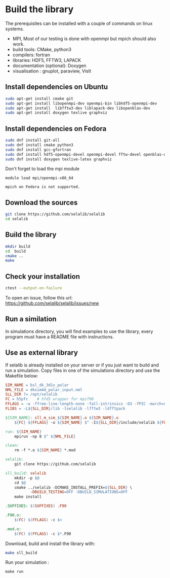 # Build the library

The prerequisites can be installed with a couple of commands on linux systems. 
- MPI, Most of our testing is done with openmpi but mpich should also work.
- build tools: CMake, python3
- compilers: fortran
- libraries: HDF5, FFTW3, LAPACK
- documentation (optional): Doxygen
- visualisation : gnuplot, paraview, VisIt

## Install dependencies on Ubuntu

```bash
sudo apt-get install cmake git
sudo apt-get install libopenmpi-dev openmpi-bin libhdf5-openmpi-dev
sudo apt-get install  libfftw3-dev liblapack-dev libopenblas-dev
sudo apt-get install doxygen texlive graphviz
```

## Install dependencies on Fedora

```bash
sudo dnf install git-all
sudo dnf install cmake python3
sudo dnf install gcc-gfortran
sudo dnf install hdf5-openmpi-devel openmpi-devel fftw-devel openblas-devel
sudo dnf install doxygen texlive-latex graphviz
```

Don't forget to load the mpi module

```
module load mpi/openmpi-x86_64
```

```{warning}
mpich on Fedora is not supported.
```

## Download the sources
```bash
git clone https://github.com/selalib/selalib
cd selalib
```

## Build the library
```bash
mkdir build
cd  build
cmake ..
make 
```
## Check your installation
```bash
ctest --output-on-failure
```

To open an issue, follow this url: <https://github.com/selalib/selalib/issues/new>

## Run a similation

In simulations directory, you will find examples to use the library, every program must have a README file with instructions.

## Use as external library

If selalib is already installed on your server or if you just want to build and run a simulation. Copy files in one of the simulations directory and use the Makefile below:

```makefile
SIM_NAME = bsl_dk_3d1v_polar
NML_FILE = dksim4d_polar_input.nml
SLL_DIR ?= /opt/selalib
FC = h5pfc    # hfd5 wrapper for mpif90
FFLAGS = -w -ffree-line-length-none -fall-intrinsics -O3 -fPIC -march=native -I${SLL_DIR}/include/selalib
FLIBS = -L${SLL_DIR}/lib -lselalib -lfftw3 -ldfftpack

${SIM_NAME}: sll_m_sim_${SIM_NAME}.o ${SIM_NAME}.o
	${FC} ${FFLAGS} -o ${SIM_NAME} $^ -I${SLL_DIR}/include/selalib ${FLIBS}

run: ${SIM_NAME}
	mpirun -np 8 $^ ${NML_FILE}

clean:
	rm -f *.o ${SIM_NAME} *.mod

selalib:
	git clone https://github.com/selalib

sll_build: selalib
	mkdir -p $@
	cd $@
	cmake ../selalib -DCMAKE_INSTALL_PREFIX=${SLL_DIR} \
 	       -DBUILD_TESTING=OFF -DBUILD_SIMULATIONS=OFF
	make install

.SUFFIXES: $(SUFFIXES) .F90

.F90.o:
	$(FC) $(FFLAGS) -c $<

.mod.o:
	$(FC) $(FFLAGS) -c $*.F90
```

Download, build and install the library with:
```bash
make sll_build
```
Run your simulation :
```
make run
```

